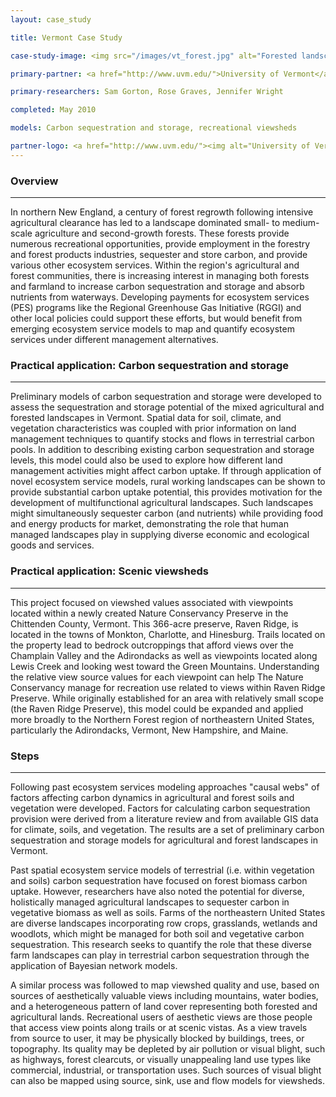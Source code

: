 ```yaml
---
layout: case_study

title: Vermont Case Study

case-study-image: <img src="/images/vt_forest.jpg" alt="Forested landscape in northern New England" />

primary-partner: <a href="http://www.uvm.edu/">University of Vermont</a>

primary-researchers: Sam Gorton, Rose Graves, Jennifer Wright

completed: May 2010

models: Carbon sequestration and storage, recreational viewsheds

partner-logo: <a href="http://www.uvm.edu/"><img alt="University of Vermont" src="/images/uvmlogo-words.gif" /></a>
---
```

### Overview
-------------

In northern New England, a century of forest regrowth following
intensive agricultural clearance has led to a landscape dominated
small- to medium-scale agriculture and second-growth forests.  These
forests provide numerous recreational opportunities, provide
employment in the forestry and forest products industries, sequester
and store carbon, and provide various other ecosystem services.
Within the region's agricultural and forest communities, there is
increasing interest in managing both forests and farmland to increase
carbon sequestration and storage and absorb nutrients from waterways.
Developing payments for ecosystem services (PES) programs like the
Regional Greenhouse Gas Initiative (RGGI) and other local policies
could support these efforts, but would benefit from emerging ecosystem
service models to map and quantify ecosystem services under different
management alternatives.

### Practical application: Carbon sequestration and storage
------------------------------------------------------------

Preliminary models of carbon sequestration and storage were developed
to assess the sequestration and storage potential of the mixed
agricultural and forested landscapes in Vermont. Spatial data for
soil, climate, and vegetation characteristics was coupled with prior
information on land management techniques to quantify stocks and flows
in terrestrial carbon pools. In addition to describing existing carbon
sequestration and storage levels, this model could also be used to
explore how different land management activities might affect carbon
uptake.  If through application of novel ecosystem service models,
rural working landscapes can be shown to provide substantial carbon
uptake potential, this provides motivation for the development of
multifunctional agricultural landscapes. Such landscapes might
simultaneously sequester carbon (and nutrients) while providing food
and energy products for market, demonstrating the role that human
managed landscapes play in supplying diverse economic and ecological
goods and services.

### Practical application: Scenic viewsheds
--------------------------------------------

This project focused on viewshed values associated with viewpoints
located within a newly created Nature Conservancy Preserve in the
Chittenden County, Vermont.  This 366-acre preserve, Raven Ridge, is
located in the towns of Monkton, Charlotte, and Hinesburg. Trails
located on the property lead to bedrock outcroppings that afford views
over the Champlain Valley and the Adirondacks as well as viewpoints
located along Lewis Creek and looking west toward the Green
Mountains. Understanding the relative view source values for each
viewpoint can help The Nature Conservancy manage for recreation use
related to views within Raven Ridge Preserve.  While originally
established for an area with relatively small scope (the Raven Ridge
Preserve), this model could be expanded and applied more broadly to
the Northern Forest region of northeastern United States, particularly
the Adirondacks, Vermont, New Hampshire, and Maine.

### Steps
----------

Following past ecosystem services modeling approaches "causal webs" of
factors affecting carbon dynamics in agricultural and forest soils and
vegetation were developed. Factors for calculating carbon
sequestration provision were derived from a literature review and from
available GIS data for climate, soils, and vegetation. The results are
a set of preliminary carbon sequestration and storage models for
agricultural and forest landscapes in Vermont.

Past spatial ecosystem service models of terrestrial (i.e. within
vegetation and soils) carbon sequestration have focused on forest
biomass carbon uptake. However, researchers have also noted the
potential for diverse, holistically managed agricultural landscapes to
sequester carbon in vegetative biomass as well as soils. Farms of the
northeastern United States are diverse landscapes incorporating row
crops, grasslands, wetlands and woodlots, which might be managed for
both soil and vegetative carbon sequestration. This research seeks to
quantify the role that these diverse farm landscapes can play in
terrestrial carbon sequestration through the application of Bayesian
network models.

A similar process was followed to map viewshed quality and use, based
on sources of aesthetically valuable views including mountains, water
bodies, and a heterogeneous pattern of land cover representing both
forested and agricultural lands.  Recreational users of aesthetic
views are those people that access view points along trails or at
scenic vistas.  As a view travels from source to user, it may be
physically blocked by buildings, trees, or topography.  Its quality
may be depleted by air pollution or visual blight, such as highways,
forest clearcuts, or visually unappealing land use types like
commercial, industrial, or transportation uses.  Such sources of
visual blight can also be mapped using source, sink, use and flow
models for viewsheds.
